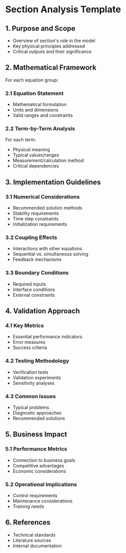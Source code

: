 # Section Analysis Template

## 1. Purpose and Scope

- Overview of section's role in the model
- Key physical principles addressed
- Critical outputs and their significance

## 2. Mathematical Framework

For each equation group:

### 2.1 Equation Statement

- Mathematical formulation
- Units and dimensions
- Valid ranges and constraints

### 2.2 Term-by-Term Analysis

For each term:

- Physical meaning
- Typical values/ranges
- Measurement/calculation method
- Critical dependencies

## 3. Implementation Guidelines

### 3.1 Numerical Considerations

- Recommended solution methods
- Stability requirements
- Time step constraints
- Initialization requirements

### 3.2 Coupling Effects

- Interactions with other equations
- Sequential vs. simultaneous solving
- Feedback mechanisms

### 3.3 Boundary Conditions

- Required inputs
- Interface conditions
- External constraints

## 4. Validation Approach

### 4.1 Key Metrics

- Essential performance indicators
- Error measures
- Success criteria

### 4.2 Testing Methodology

- Verification tests
- Validation experiments
- Sensitivity analyses

### 4.3 Common Issues

- Typical problems
- Diagnostic approaches
- Recommended solutions

## 5. Business Impact

### 5.1 Performance Metrics

- Connection to business goals
- Competitive advantages
- Economic considerations

### 5.2 Operational Implications

- Control requirements
- Maintenance considerations
- Training needs

## 6. References

- Technical standards
- Literature sources
- Internal documentation
